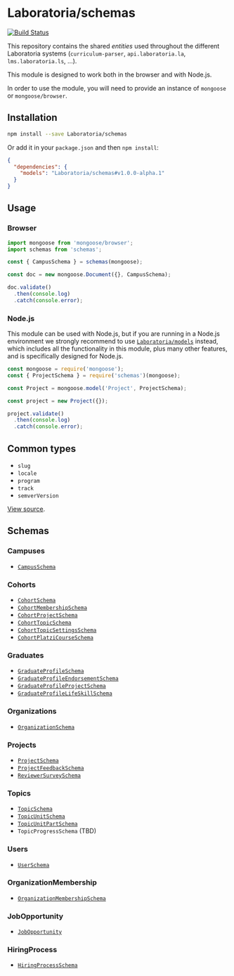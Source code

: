 # Laboratoria/schemas


[![Build Status](https://travis-ci.com/Laboratoria/schemas.svg?branch=master)](https://travis-ci.com/Laboratoria/schemas)

This repository contains the shared _entities_ used throughout the different
Laboratoria systems (`curriculum-parser`, `api.laboratoria.la`,
`lms.laboratoria.ls`, ...).

This module is designed to work both in the browser and with Node.js.

In order to use the module, you will need to provide an instance of `mongoose`
or `mongoose/browser`.

## Installation

```sh
npm install --save Laboratoria/schemas
```

Or add it in your `package.json` and then `npm install`:

```json
{
  "dependencies": {
    "models": "Laboratoria/schemas#v1.0.0-alpha.1"
  }
}
```

## Usage

### Browser

```js
import mongoose from 'mongoose/browser';
import schemas from 'schemas';

const { CampusSchema } = schemas(mongoose);

const doc = new mongoose.Document({}, CampusSchema);

doc.validate()
  .then(console.log)
  .catch(console.error);
```

### Node.js

This module can be used with Node.js, but if you are running in a Node.js
environment we strongly recommend to use [`Laboratoria/models`](https://github.com/Laboratoria/models)
instead, which includes all the functionality in this module, plus many other
features, and is specifically designed for Node.js.

```js
const mongoose = require('mongoose');
const { ProjectSchema } = require('schemas')(mongoose);

const Project = mongoose.model('Project', ProjectSchema);

const project = new Project({});

project.validate()
  .then(console.log)
  .catch(console.error);
```

## Common types

* `slug`
* `locale`
* `program`
* `track`
* `semverVersion`

[View source](./schemas/common.js).

## Schemas

### Campuses

* [`CampusSchema`](./src/CampusSchema.js)

### Cohorts

* [`CohortSchema`](./src/CohortSchema.js)
* [`CohortMembershipSchema`](./src/CohortMembershipSchema.js)
* [`CohortProjectSchema`](./src/CohortProjectSchema.js)
* [`CohortTopicSchema`](./src/CohortTopicSchema.js)
* [`CohortTopicSettingsSchema`](./src/CohortTopicSettingsSchema.js)
* [`CohortPlatziCourseSchema`](./src/CohortPlatziCourseSchema.js)

### Graduates

* [`GraduateProfileSchema`](./src/GraduateProfileSchema.js)
* [`GraduateProfileEndorsementSchema`](./src/GraduateProfileEndorsementSchema.js)
* [`GraduateProfileProjectSchema`](./src/GraduateProfileProjectSchema.js)
* [`GraduateProfileLifeSkillSchema`](./src/GraduateProfileLifeSkillSchema.js)

### Organizations

* [`OrganizationSchema`](./src/OrganizationSchema.js)

### Projects

* [`ProjectSchema`](./src/ProjectSchema.js)
* [`ProjectFeedbackSchema`](./src/ProjectFeedbackSchema.js)
* [`ReviewerSurveySchema`](./src/ReviewerSurveySchema.js)

### Topics

* [`TopicSchema`](./src/TopicSchema.js)
* [`TopicUnitSchema`](./src/TopicUnitSchema.js)
* [`TopicUnitPartSchema`](./src/TopicUnitPartSchema.js)
* `TopicProgressSchema` (TBD)

### Users

* [`UserSchema`](./src/UserSchema.js)

### OrganizationMembership

* [`OrganizationMembershipSchema`](./src/OrganizationMembershipSchema.js)

### JobOpportunity

* [`JobOpportunity`](./src/JobOpportunitySchema.js)

### HiringProcess

* [`HiringProcessSchema`](./src/HiringProcessSchema.js)

